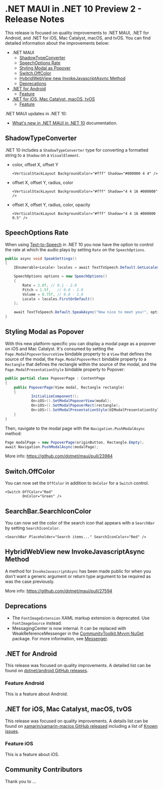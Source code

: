 # .NET MAUI in .NET 10 Preview 2 - Release Notes

This release is focused on quality improvements to .NET MAUI, .NET for Android, and .NET for iOS, Mac Catalyst, macOS, and tvOS. You can find detailed information about the improvements below:

- .NET MAUI
  - [ShadowTypeConverter](#shadowtypeconverter)
  - [SpeechOptions Rate](#speechoptions-rate)
  - [Styling Modal as Popover](#styling-modal-as-popover)
  - [Switch.OffColor](#switch.offcolor)
  - [HybridWebView new InvokeJavascriptAsync Method](#hybridwebview-new-invokejavascriptasync-method)
  - [Deprecations](#deprecations)
- [.NET for Android](#net-for-android)
  - [Feature](#feature-android)
- [.NET for iOS, Mac Catalyst, macOS, tvOS](#net-for-ios-mac-catalyst-macos-tvos)
  - [Feature](#feature-ios)

.NET MAUI updates in .NET 10:

- [What's new in .NET MAUI in .NET 10](https://learn.microsoft.com/dotnet/maui/whats-new/dotnet-10) documentation.

## ShadowTypeConverter

.NET 10 includes a `ShadowTypeConverter` type for converting a formatted string to a `Shadow` on a `VisualElement`.

- color, offset X, offset Y

    ```xaml
    <VerticalStackLayout BackgroundColor="#fff" Shadow="#000000 4 4" />
    ```

- offset X, offset Y, radius, color

    ```xaml
    <VerticalStackLayout BackgroundColor="#fff" Shadow="4 4 16 #000000" />
    ```

- offset X, offset Y, radius, color, opacity

    ```xaml
    <VerticalStackLayout BackgroundColor="#fff" Shadow="4 4 16 #000000 0.5" />
    ```
## SpeechOptions Rate

When using [Text-to-Speech](https://learn.microsoft.com/dotnet/maui/platform-integration/device-media/text-to-speech) in .NET 10 you now have the option to control the rate at which the audio plays by setting `Rate` on the `SpeechOptions`.

```csharp
public async void SpeakSettings()
{
    IEnumerable<Locale> locales = await TextToSpeech.Default.GetLocalesAsync();

    SpeechOptions options = new SpeechOptions()
    {
        Rate = 2.0f, // 0.1 - 2.0
        Pitch = 1.5f,   // 0.0 - 2.0
        Volume = 0.75f, // 0.0 - 1.0
        Locale = locales.FirstOrDefault()
    };

    await TextToSpeech.Default.SpeakAsync("How nice to meet you!", options);
}
```

## Styling Modal as Popover

With this new platform-specific you can display a modal page as a popover on iOS and Mac Catalyst. It's consumed by setting the `Page.ModalPopoverSourceView` bindable property to a `View` that defines the source of the modal, the `Page.ModalPopoverRect` bindable property to a `Rectangle` that defines the rectangle within the source of the modal, and the `Page.ModalPresentationStyle` bindable property to Popover:

```csharp
public partial class PopoverPage : ContentPage
{
  	public PopoverPage(View modal, Rectangle rectangle)
  	{
    		InitializeComponent();
    		On<iOS>().SetModalPopoverView(modal);
    		On<iOS>().SetModalPopoverRect(rectangle);
    		On<iOS>().SetModalPresentationStyle(UIModalPresentationStyle.Popover);
  	}
}
```

Then, navigate to the modal page with the `Navigation.PushModalAsync` method:

```csharp
Page modalPage = new PopoverPage(originButton, Rectangle.Empty);
await Navigation.PushModalAsync(modalPage);
```

More info: https://github.com/dotnet/maui/pull/23984

## Switch.OffColor

You can now set the `OffColor` in addition to `OnColor` for a `Switch` control.

```xaml
<Switch OffColor="Red"
        OnColor="Green" />
```

## SearchBar.SearchIconColor

You can now set the color of the search icon that appears with a `SearchBar` by setting `SearchIconColor`.

```xaml
<SearchBar Placeholder="Search items..." SearchIconColor="Red" />
```

## HybridWebView new InvokeJavascriptAsync Method

A method for `InvokeJavascriptAsync` has been made public for when you don't want a generic argument or return type argument to be required as was the case previously.

More info: https://github.com/dotnet/maui/pull/27594

## Deprecations

- The `FontImageExtension` XAML markup extension is deprecated. Use `FontImageSource` instead.
- MessagingCenter is now internal. It can be replaced with WeakReferenceMessenger in the [CommunityToolkit.Mvvm NuGet](https://www.nuget.org/packages/CommunityToolkit.Mvvm) package. For more information, see [Messenger](https://github.com/windows/communitytoolkit/mvvm/messenger).

## .NET for Android

This release was focused on quality improvements. A detailed list can be found on [dotnet/android GitHub releases](https://github.com/dotnet/android/releases/).

### Feature Android

This is a feature about Android.

## .NET for iOS, Mac Catalyst, macOS, tvOS

This release was focused on quality improvements. A details list can be found on [xamarin/xamarin-macios GitHub released](https://github.com/dotnet/macios/releases/) including a list of [Known issues](https://github.com/dotnet/macios/wiki/Known-issues-in-.NET10).

### Feature iOS

This is a feature about iOS.

## Community Contributors

Thank you to ...
